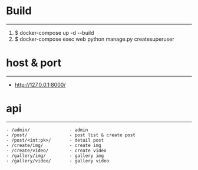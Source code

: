 # Build
***
1. $ docker-compose up -d --build
2. $ docker-compose exec web python manage.py createsuperuser



# host & port
***
- http://127.0.0.1:8000/



# api
***
```
- /admin/               - admin
- /post/                - post list & create post
- /post/<int:pk>/       - detail post
- /create/img/          - create img
- /create/video/        - create video
- /gallery/img/         - gallery img
- /gallery/video/       - gallery video
```